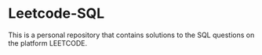 # Leetcode-SQL

This is a personal repository that contains solutions to the SQL questions on the platform LEETCODE.
